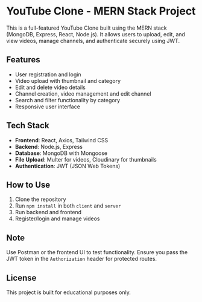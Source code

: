# YouTube Clone - MERN Stack Project

This is a full-featured YouTube Clone built using the MERN stack (MongoDB, Express, React, Node.js). It allows users to upload, edit, and view videos, manage channels, and authenticate securely using JWT.

## Features

- User registration and login
- Video upload with thumbnail and category
- Edit and delete video details
- Channel creation, video management and edit channel
- Search and filter functionality by category
- Responsive user interface

## Tech Stack

- **Frontend**: React, Axios, Tailwind CSS
- **Backend**: Node.js, Express
- **Database**: MongoDB with Mongoose
- **File Upload**: Multer for videos, Cloudinary for thumbnails
- **Authentication**: JWT (JSON Web Tokens)

## How to Use

1. Clone the repository
2. Run `npm install` in both `client` and `server`
3. Run backend and frontend
4. Register/login and manage videos

## Note

Use Postman or the frontend UI to test functionality. Ensure you pass the JWT token in the `Authorization` header for protected routes.

## License

This project is built for educational purposes only.
